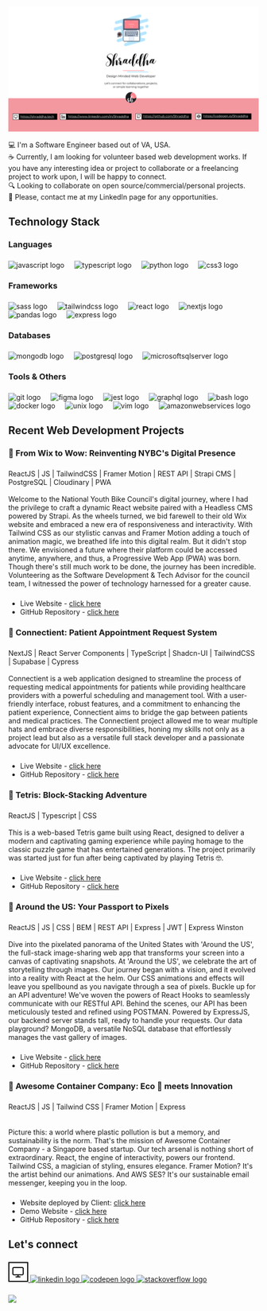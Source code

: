 ![my-github-banner](images/github-banner.png)

💻 I'm a Software Engineer based out of VA, USA.  
☕️ Currently, I am looking for volunteer based web development works. If you have any interesting idea or project to collaborate or a freelancing project to work upon, I will be happy to connect.  
🔍 Looking to collaborate on open source/commercial/personal projects.  
📮 Please, contact me at my LinkedIn page for any opportunities.

###

<h2 align="left">Technology Stack</h2>

###

<h3 align="left">Languages</h3>

###

<div align="left">
  <img src="https://cdn.jsdelivr.net/gh/devicons/devicon/icons/javascript/javascript-original.svg" height="40" alt="javascript logo"  />
  <img width="12" />
  <img src="https://cdn.jsdelivr.net/gh/devicons/devicon/icons/typescript/typescript-original.svg" height="40" alt="typescript logo"  />
  <img width="12" />
  <img src="https://cdn.jsdelivr.net/gh/devicons/devicon/icons/python/python-original.svg" height="40" alt="python logo"  />
  <img width="12" />
  <img src="https://cdn.jsdelivr.net/gh/devicons/devicon/icons/css3/css3-original.svg" height="40" alt="css3 logo"  />
</div>

###

<h3 align="left">Frameworks</h3>

###

<div align="left">
  <img src="https://cdn.jsdelivr.net/gh/devicons/devicon/icons/sass/sass-original.svg" height="40" alt="sass logo"  />
  <img width="12" />
  <img src="https://cdn.jsdelivr.net/gh/devicons/devicon/icons/tailwindcss/tailwindcss-plain.svg" height="40" alt="tailwindcss logo"  />
  <img width="12" />
  <img src="https://cdn.jsdelivr.net/gh/devicons/devicon/icons/react/react-original-wordmark.svg" height="40" alt="react logo"  />
  <img width="12" />
  <img src="https://cdn.jsdelivr.net/gh/devicons/devicon/icons/nextjs/nextjs-original.svg" height="40" alt="nextjs logo"  />
  <img width="12" />
  <img src="https://cdn.jsdelivr.net/gh/devicons/devicon/icons/pandas/pandas-original-wordmark.svg" height="40" alt="pandas logo"  />
  <img width="12" />
  <img src="https://cdn.jsdelivr.net/gh/devicons/devicon/icons/express/express-original-wordmark.svg" height="40" alt="express logo"  />
</div>

###

<h3 align="left">Databases</h3>

###

<div align="left">
  <img src="https://cdn.jsdelivr.net/gh/devicons/devicon/icons/mongodb/mongodb-plain-wordmark.svg" height="40" alt="mongodb logo"  />
  <img width="12" />
  <img src="https://cdn.jsdelivr.net/gh/devicons/devicon/icons/postgresql/postgresql-original.svg" height="40" alt="postgresql logo"  />
  <img width="12" />
  <img src="https://cdn.jsdelivr.net/gh/devicons/devicon/icons/microsoftsqlserver/microsoftsqlserver-plain-wordmark.svg" height="40" alt="microsoftsqlserver logo"  />
</div>

###

<h3 align="left">Tools & Others</h3>

###

<div align="left">
  <img src="https://cdn.jsdelivr.net/gh/devicons/devicon/icons/git/git-original.svg" height="40" alt="git logo"  />
  <img width="12" />
  <img src="https://cdn.jsdelivr.net/gh/devicons/devicon/icons/figma/figma-original.svg" height="40" alt="figma logo"  />
  <img width="12" />
  <img src="https://cdn.jsdelivr.net/gh/devicons/devicon/icons/jest/jest-plain.svg" height="40" alt="jest logo"  />
  <img width="12" />
  <img src="https://cdn.jsdelivr.net/gh/devicons/devicon/icons/graphql/graphql-plain.svg" height="40" alt="graphql logo"  />
  <img width="12" />
  <img src="https://cdn.jsdelivr.net/gh/devicons/devicon/icons/bash/bash-original.svg" height="40" alt="bash logo"  />
  <img width="12" />
  <img src="https://cdn.jsdelivr.net/gh/devicons/devicon/icons/docker/docker-original.svg" height="40" alt="docker logo"  />
  <img width="12" />
  <img src="https://cdn.jsdelivr.net/gh/devicons/devicon/icons/unix/unix-original.svg" height="40" alt="unix logo"  />
  <img width="12" />
  <img src="https://cdn.jsdelivr.net/gh/devicons/devicon/icons/vim/vim-original.svg" height="40" alt="vim logo"  />
  <img width="12" />
  <img src="https://cdn.jsdelivr.net/gh/devicons/devicon/icons/amazonwebservices/amazonwebservices-plain-wordmark.svg" height="40" alt="amazonwebservices logo"  />
</div>

###

<h2 align="left">Recent Web Development Projects</h2>

###

<h3 align="left">🔹 From Wix to Wow: Reinventing NYBC's Digital Presence</h3>

###

<p align="left">ReactJS | JS | TailwindCSS | Framer Motion | REST API | Strapi CMS | PostgreSQL | Cloudinary | PWA<br><br>Welcome to the National Youth Bike Council's digital journey, where I had the privilege to craft a dynamic React website paired with a Headless CMS powered by Strapi. As the wheels turned, we bid farewell to their old Wix website and embraced a new era of responsiveness and interactivity. With Tailwind CSS as our stylistic canvas and Framer Motion adding a touch of animation magic, we breathed life into this digital realm. But it didn't stop there. We envisioned a future where their platform could be accessed anytime, anywhere, and thus, a Progressive Web App (PWA) was born. Though there's still much work to be done, the journey has been incredible. Volunteering as the Software Development & Tech Advisor for the council team, I witnessed the power of technology harnessed for a greater cause.</p>

###

- Live Website - [click here](https://www.nybcouncil.com/)
- GitHub Repository - [click here](https://github.com/wdmnybcouncil/national-youth-bike-council)

###

<h3 align="left">🔹 Connectient: Patient Appointment Request System</h3>

###

<p align="left">NextJS | React Server Components | TypeScript | Shadcn-UI | TailwindCSS | Supabase | Cypress<br><br>Connectient is a web application designed to streamline the process of requesting medical appointments for patients while providing healthcare providers with a powerful scheduling and management tool. With a user-friendly interface, robust features, and a commitment to enhancing the patient experience, Connectient aims to bridge the gap between patients and medical practices. The Connectient project allowed me to wear multiple hats and embrace diverse responsibilities, honing my skills not only as a project lead but also as a versatile full stack developer and a passionate advocate for UI/UX excellence.</p>

###

- Live Website - [click here](https://connectient.co/)
- GitHub Repository - [click here](https://github.com/Full-Stack-Collective/connectient)

###

<h3 align="left">🔹 Tetris: Block-Stacking Adventure</h3>

###

<p align="left">ReactJS | Typescript | CSS<br><br>This is a web-based Tetris game built using React, designed to deliver a modern and captivating gaming experience while paying homage to the classic puzzle game that has entertained generations. The project primarily was started just for fun after being captivated by playing Tetris 🤓.</p>

###

- Live Website - [click here](https://tetris-adventure.netlify.app/)
- GitHub Repository - [click here](https://github.com/5hraddha/tetris)

###

<h3 align="left">🔹 Around the US: Your Passport to Pixels</h3>

###

<p align="left">ReactJS | JS | CSS | BEM | REST API | Express | JWT | Express Winston<br><br>Dive into the pixelated panorama of the United States with 'Around the US', the full-stack image-sharing web app that transforms your screen into a canvas of captivating snapshots. At 'Around the US', we celebrate the art of storytelling through images. Our journey began with a vision, and it evolved into a reality with React at the helm. Our CSS animations and effects will leave you spellbound as you navigate through a sea of pixels. Buckle up for an API adventure! We've woven the powers of React Hooks to seamlessly communicate with our RESTful API. Behind the scenes, our API has been meticulously tested and refined using POSTMAN. Powered by ExpressJS, our backend server stands tall, ready to handle your requests. Our data playground? MongoDB, a versatile NoSQL database that effortlessly manages the vast gallery of images.</p>

###

- Live Website - [click here](https://5hraddha.github.io/around-the-us-vanilla-js/index.html)
- GitHub Repository - [click here](https://github.com/5hraddha/around-the-us-vanilla-js)

###

<h3 align="left">🔹 Awesome Container Company: Eco 🌱 meets Innovation</h3>

###

<p align="left">ReactJS | JS | Tailwind CSS | Framer Motion | Express<br><br><br>Picture this: a world where plastic pollution is but a memory, and sustainability is the norm. That's the mission of Awesome Container Company - a Singapore based startup. Our tech arsenal is nothing short of extraordinary. React, the engine of interactivity, powers our frontend. Tailwind CSS, a magician of styling, ensures elegance. Framer Motion? It's the artist behind our animations. And AWS SES? It's our sustainable email messenger, keeping you in the loop.</p>

###

- Website deployed by Client: [click here](https://awesomecontainer.com/)
- Demo Website - [click here](https://5hraddha.github.io/awesome-container-company/)
- GitHub Repository - [click here](https://github.com/5hraddha/awesome-container-company)

###

<h2 align="left">Let's connect</h2>

###

<div align="left">
  <a href="https://www.shraddha.tech/" target="_blank">
    <img src="https://raw.githubusercontent.com/5hraddha/misc/master/images/LiveDemo.png" width="40" height="40" alt="website logo"  />
  </a>
  <a href="https://www.linkedin.com/in/5hraddha/" target="_blank">
    <img src="https://raw.githubusercontent.com/maurodesouza/profile-readme-generator/master/src/assets/icons/social/linkedin/default.svg" width="52" height="40" alt="linkedin logo"  />
  </a>
  <a href="https://codepen.io/5hraddha" target="_blank">
    <img src="https://raw.githubusercontent.com/maurodesouza/profile-readme-generator/master/src/assets/icons/social/codepen/default.svg" width="52" height="40" alt="codepen logo"  />
  </a>
  <a href="https://stackoverflow.com/users/8807325/shraddha" target="_blank">
    <img src="https://raw.githubusercontent.com/maurodesouza/profile-readme-generator/master/src/assets/icons/social/stackoverflow/default.svg" width="52" height="40" alt="stackoverflow logo"  />
  </a>
</div>

###

<div align="left">
  <img src="https://visitor-badge.laobi.icu/badge?page_id=5hraddha.5hraddha&"  />
</div>

###

